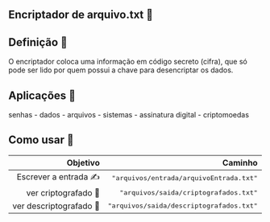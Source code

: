 ## Encriptador de arquivo.txt 📜

<h2>Definição 🗿</h2>
O encriptador coloca uma informação em código secreto (cifra), que só pode ser lido por quem possui a chave para desencriptar os dados.

<h2>Aplicações 📎</h2>
senhas - dados - arquivos - sistemas - assinatura digital - criptomoedas

<h2>Como usar 👀</h2>

| Objetivo | Caminho |
| ------: | -----------: |
| Escrever a entrada ✍️| <kbd>"arquivos/entrada/arquivoEntrada.txt"</kbd>  |
| ver criptografado 🔣 | <kbd>"arquivos/saida/criptografados.txt"</kbd>    |
| ver descriptografado  📰️ | <kbd>"arquivos/saida/descriptografados.txt"</kbd> |



